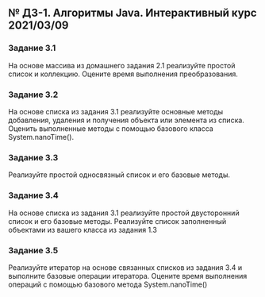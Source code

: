 ## № ДЗ-1. Алгоритмы Java. Интерактивный курс 2021/03/09

### Задание 3.1
На основе массива из домашнего задания 2.1 реализуйте простой список и коллекцию.
Оцените время выполнения преобразования.
### Задание 3.2
На основе списка из задания 3.1 реализуйте основные методы добавления, удаления и получения объекта или элемента из списка. 
Оценить выполненные методы с помощью базового класса System.nanoTime().
### Задание 3.3
Реализуйте простой односвязный список и его базовые методы. 
### Задание 3.4
На основе списка из задания 3.1 реализуйте простой двусторонний список и его базовые методы. 
Реализуйте список заполненный объектами из вашего класса из задания 1.3
### Задание 3.5
Реализуйте итератор на основе связанных списков из задания 3.4 и выполните базовые операции итератора.
Оцените время выполнения операций с помощью базового метода System.nanoTime()